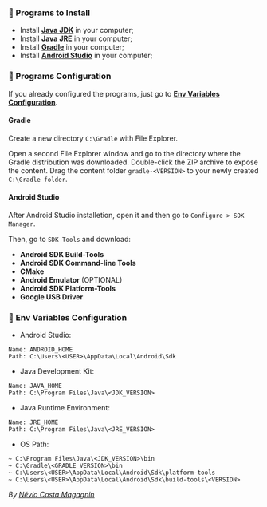 ### :beginner: Programs to Install

- Install **[Java JDK](https://www.oracle.com/br/java/technologies/javase/javase-jdk8-downloads.html)** in your computer;
- Install **[Java JRE](https://docs.oracle.com/goldengate/1212/gg-winux/GDRAD/java.htm#BGBFJHAB)** in your computer;
- Install **[Gradle](https://gradle.org/install/)** in your computer;
- Install **[Android Studio](https://developer.android.com/studio)** in your computer;

### :floppy_disk: Programs Configuration

If you already configured the programs, just go to **[Env Variables Configuration](https://github.com/NEVI0/how-to-configure-mobile-environment#pencil-env-variables-configuration)**.

#### **Gradle**

Create a new directory `C:\Gradle` with File Explorer.

Open a second File Explorer window and go to the directory where the Gradle distribution was downloaded. Double-click the ZIP archive to expose the content. Drag the content folder `gradle-<VERSION>` to your newly created `C:\Gradle folder`.

#### **Android Studio**

After Android Studio installetion, open it and then go to `Configure > SDK Manager`.

Then, go to `SDK Tools` and download:
- **Android SDK Build-Tools**
- **Android SDK Command-line Tools**
- **CMake**
- **Android Emulator** (OPTIONAL)
- **Android SDK Platform-Tools**
- **Google USB Driver**


### :pencil: Env Variables Configuration

- Android Studio:
```
Name: ANDROID_HOME
Path: C:\Users\<USER>\AppData\Local\Android\Sdk
```

- Java Development Kit:
```
Name: JAVA_HOME
Path: C:\Program Files\Java\<JDK_VERSION>
```

- Java Runtime Environment:
```
Name: JRE_HOME
Path: C:\Program Files\Java\<JRE_VERSION>
```

- OS Path:
```
~ C:\Program Files\Java\<JDK_VERSION>\bin
~ C:\Gradle\<GRADLE_VERSION>\bin
~ C:\Users\<USER>\AppData\Local\Android\Sdk\platform-tools
~ C:\Users\<USER>\AppData\Local\Android\Sdk\build-tools\<VERSION>
```

*By [Névio Costa Magagnin](https://www.linkedin.com/in/n%C3%A9vio-magagnin-045710177/)*